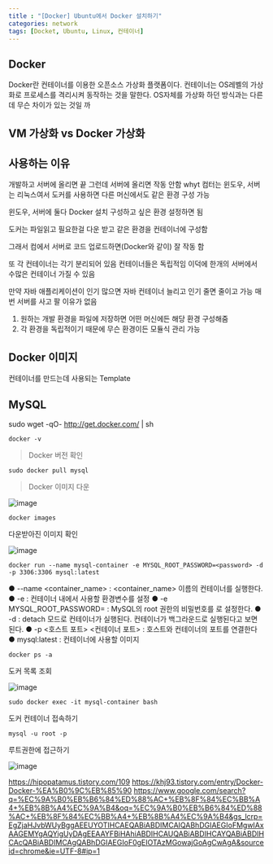```yaml
---
title : "[Docker] Ubuntu에서 Docker 설치하기"
categories: network
tags: [Docket, Ubuntu, Linux, 컨테이너]
---
```


## Docker
Docker란 컨테이너를 이용한 오픈소스 가상화 플랫폼이다. 
컨테이너는 OS레벨의 가상화로 프로세스를 격리시켜 동작하는 것을 말한다. OS자체를 가상화 하던 방식과는 다른데 무슨 차이가 있는 것일 까

## VM 가상화 vs Docker 가상화



## 사용하는 이유
개발하고 서버에 올리면 끝
그런데 서버에 올리면 작동 안함
whyt 컴터는 윈도우, 서버는 리눅스여서
도커를 사용하면 다른 머신에서도 같은 환경 구성 가능

윈도우, 서버에 둘다 Docker 설치
구성하고 싶은 환경 설정하면 됨

도커는 파일읽고 필요한걸 다운 받고
같은 환경을 컨테이너에 구성함

그래서 컴에서 서버로 코드 업로드하면(Docker와 같이) 잘 작동 함


또 각 컨테이너는 각기 분리되어 있음
컨테이너들은 독립적임
이덕에 한개의 서버에서 수많은 컨테이너 가질 수 있음

만약 자바 애플리케이션이 인기 많으면 자바 컨테이너 늘리고 인기 줄면 줄이고 가능
매번 서버를 사고 팔 이유가 없음


1. 원하는 개발 환경을 파일에 저장하면 어떤 머신에든 해당 환경 구성해줌
2. 각 환경을 독립적이기 때문에 무슨 환경이든 모듈식 관리 가능

## Docker 이미지
컨테이너를 만드는데 사용되는 Template


## MySQL

sudo wget -qO- http://get.docker.com/ | sh

```
docker -v
```
> Docker 버전 확인


```
sudo docker pull mysql
```
> Docker 이미지 다운

![image](https://github.com/mohitto55/Blog_Images/assets/154340583/5c72a46d-5327-48a0-bfbe-c5e80a298495)

```
docker images
```
다운받아진 이미지 확인

![image](https://github.com/mohitto55/mohitto55.github.io/assets/64449571/2bd321ec-4107-480c-ab6f-6987f1401fd8)

```
docker run --name mysql-container -e MYSQL_ROOT_PASSWORD=<password> -d -p 3306:3306 mysql:latest
```
● --name <container_name> : <container_name> 이름의 컨테이너를 실행한다.
● -e : 컨테이너 내에서 사용할 환경변수를 설정
● -e MYSQL_ROOT_PASSWORD=<password> : MySQL의 root 권한의 비밀번호를 <password>로 설정한다.
● -d : detach 모드로 컨테이너가 실행된다. 컨테이너가 백그라운드로 실행된다고 보면 된다.
● -p <호스트 포트> <컨테이너 포트> : 호스트와 컨테이너의 포트를 연결한다
● mysql:latest : 컨테이너에 사용할 이미지

```
docker ps -a
```
도커 목록 조회

![image](https://github.com/mohitto55/mohitto55.github.io/assets/64449571/c333d5b9-6317-44e8-ae13-b4698f63f1be)


```
sudo docker exec -it mysql-container bash
```
도커 컨테이너 접속하기

```
mysql -u root -p
```
루트권한에 접근하기

![image](https://github.com/mohitto55/mohitto55.github.io/assets/64449571/7d89434e-6c5a-44e6-b812-7794738c5831)


<div class="Reference">
<div class="callout-header"> </div>
<p>
<a href="https://hipopatamus.tistory.com/109">https://hipopatamus.tistory.com/109</a>
<a href="https://khj93.tistory.com/entry/Docker-Docker-%EA%B0%9C%EB%85%90">https://khj93.tistory.com/entry/Docker-Docker-%EA%B0%9C%EB%85%90</a>
<a href="https://www.google.com/search?q=%EC%9A%B0%EB%B6%84%ED%88%AC+%EB%8F%84%EC%BB%A4+%EB%8B%A4%EC%9A%B4&oq=%EC%9A%B0%EB%B6%84%ED%88%AC+%EB%8F%84%EC%BB%A4+%EB%8B%A4%EC%9A%B4&gs_lcrp=EgZjaHJvbWUyBggAEEUYOTIHCAEQABiABDIMCAIQABhDGIAEGIoFMgwIAxAAGEMYgAQYigUyDAgEEAAYFBiHAhiABDIHCAUQABiABDIHCAYQABiABDIHCAcQABiABDIMCAgQABhDGIAEGIoF0gEIOTAzMGowajGoAgCwAgA&sourceid=chrome&ie=UTF-8#ip=1">https://www.google.com/search?q=%EC%9A%B0%EB%B6%84%ED%88%AC+%EB%8F%84%EC%BB%A4+%EB%8B%A4%EC%9A%B4&oq=%EC%9A%B0%EB%B6%84%ED%88%AC+%EB%8F%84%EC%BB%A4+%EB%8B%A4%EC%9A%B4&gs_lcrp=EgZjaHJvbWUyBggAEEUYOTIHCAEQABiABDIMCAIQABhDGIAEGIoFMgwIAxAAGEMYgAQYigUyDAgEEAAYFBiHAhiABDIHCAUQABiABDIHCAYQABiABDIHCAcQABiABDIMCAgQABhDGIAEGIoF0gEIOTAzMGowajGoAgCwAgA&sourceid=chrome&ie=UTF-8#ip=1</a>
</p>
</div>